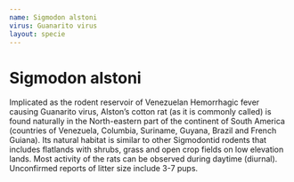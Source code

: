 ```yaml
---
name: Sigmodon alstoni
virus: Guanarito virus
layout: specie
---
```


# Sigmodon alstoni

Implicated as the rodent reservoir of Venezuelan Hemorrhagic fever causing Guanarito virus, Alston’s cotton rat (as it is commonly called) is found naturally in the North-eastern part of the continent of South America (countries of Venezuela, Columbia, Suriname, Guyana, Brazil and French Guiana). Its natural habitat is similar to other Sigmodontid rodents that includes flatlands with shrubs, grass and open crop fields on low elevation lands. Most activity of the rats can be observed during daytime (diurnal). Unconfirmed reports of litter size include 3-7 pups.
